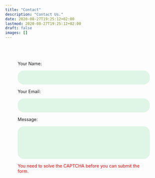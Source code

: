```yaml
---
title: "Contact"
description: "Contact Us."
date: 2020-08-27T19:25:12+02:00
lastmod: 2020-08-27T19:25:12+02:00
draft: false
images: []
---
```


<style>
  .form-inner {
  padding: 40px;
  }
  .form-inner input,
  .form-inner textarea {
  display: block;
  width: 100%;
  padding: 15px;
  margin-bottom: 10px;
  border: none;
  border-radius: 20px;
  background: #dff5e5;
  }
  .form-inner textarea {
  resize: none;
  }
  .green-button {
  width: 100%;
  padding: 10px;
  margin-top: 20px;
  border-radius: 20px;
  border: none;
  background: #15ba47;
  font-size: 16px;
  font-weight: 400;
  color: #fff;
  }
  .green-button:hover {
  background: #00581b;
  }
  .hidden {
  display: none;
  }
</style>

<form name="contact" method="POST" data-netlify="true" data-netlify-recaptcha="true">
  <div class="form-inner">
      <p>Your Name: </p>
      <input type="text" name="name" />
      <p>Your Email: </p>
      <input type="email" name="email" />
      <p>Message: </p>
      <textarea name="message" rows="5"></textarea>
      <div
        class="g-recaptcha"
        data-sitekey="6Lf9GcYkAAAAAJQx-4juYVGuVZZWIcjEio64gclx"
        data-callback="callback"
      ></div>
      <p style="color: red" id="warnMessage">You need to solve the CAPTCHA before you can submit the form.</p>
      <button class="green-button hidden" type="submit" id="btnSubmit">Submit</button>
  </div>
</form>
<script type="text/javascript">
  function callback() {
    const submitButton = document.getElementById("btnSubmit");
    const warnMessage = document.getElementById("warnMessage");
    submitButton.classList.remove("hidden");
    warnMessage.classList.add("hidden");
  }
</script>
